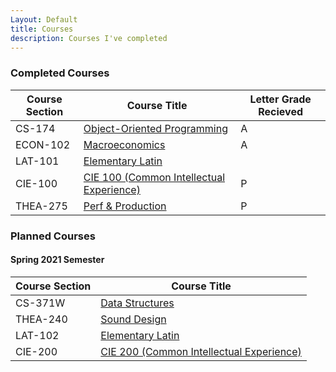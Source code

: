 ```yaml
---
Layout: Default
title: Courses
description: Courses I've completed
---
```


### Completed Courses

| Course Section | Course Title | Letter Grade Recieved |
|---|---|---|
| CS-174 | [Object-Oriented Programming](courseDescriptions\freshmanYear.html#first-semester) | A |
| ECON-102 | [Macroeconomics](courseDescriptions\freshmanYear.html#first-semester) | A |
| LAT-101 | [Elementary Latin](courseDescriptions\freshmanYear.html#first-semester) | |
| CIE-100 | [CIE 100 (Common Intellectual Experience)](courseDescriptions\freshmanYear.html#first-semester) | P |
| THEA-275 | [Perf & Production](courseDescriptions\freshmanYear.html#first-semester) | P |

### Planned Courses
#### Spring 2021 Semester

| Course Section | Course Title |
|---|---|
| CS-371W | [Data Structures](courseDescriptions\freshmanYear.html#second-semester) |
| THEA-240 | [Sound Design](courseDescriptions\freshmanYear.html#second-semester) |
| LAT-102 | [Elementary Latin](courseDescriptions\freshmanYear.html#second-semester) |
| CIE-200 | [CIE 200 (Common Intellectual Experience)](courseDescriptions\freshmanYear.html#second-semester) |